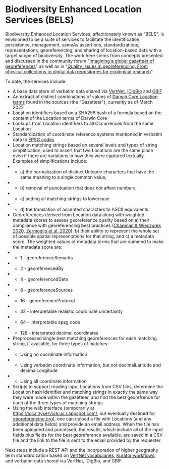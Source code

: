 # Biodiversity Enhanced Location Services (BELS)
Biodiversity Enhanced Location Services, affectionately known as "BELS", is envisioned to be a suite of services to facilitate the identification, persistence, management, sameAs assertions, standardizations, representations, georeferencing, and sharing of location-based data with a target scope of biodiversity. The work here stems from concepts presented and discussed in the community forum "[Imagining a global gazetteer of georeferences](https://www.idigbio.org/content/darwin-core-hour-2-bbqs-imagining-global-gazetteer-georeferences)" as well as in "[Quality issues in georeferencing: From physical collections to digital data repositories for ecological research](https://doi.org/10.1111/ddi.13208)".

To date, the services include: 
* A base data store of verbatim data shared via [VertNet](http://vertnet.org), [iDigBio](https://www.idigbio.org/) and [GBIF](https://www.gbif.org/)
* An extract of distinct combinations of values of [Darwin Core Location terms](https://dwc.tdwg.org/terms/#location) found in the sources (the "Gazetteer"), currently as of March 2022
* Location identifiers based on a SHA256 hash of a formula based on the content of the Location terms of Darwin Core
* Lookups from Location identifiers to all Occurrences from the same Location
* Standardization of coordinate reference systems mentioned in verbatim data to [EPSG codes](http://epsg.io/)
* Location matching strings based on several levels and types of string simplification, used to assert that two Locations are the same place even if there are variations in how they were captured textually. Examples of simplifications include:
* * a) the normalization of distinct Unicode characters that have the same meaning to a single common value, 
* * b) removal of punctuation that does not affect numbers, 
* * c) setting all matching strings to lowercase
* * d) the translation of accented characters to ASCII equivalents.
* Georeferences derived from Location data along with weighted metadata scores to assess georeference quality based on a) their compliance with georeferencing best practices ([Chapman & Wieczorek 2020](https://doi.org/10.15468/doc-gg7h-s853), [Zermoglio et al. 2020](https://doi.org/10.35035/e09p-h128)), b) their ability to represent the whole set of possible spatial representations for that string, and c) a metadata score. The weighted values of metadata terms that are summed to make the metadata score are:
* * 1 - georeferenceRemarks
* * 2 - georeferencedBy
* * 4 - georeferencedDate
* * 8 - georeferenceSources
* * 16 - georeferenceProtocol
* * 32 - interpretable realistic coordinate uncertainty
* * 64 - interpretable epsg code
* * 128 - interpreted decimal coordinates
* Preprocessed single best matching georeferences for each matching string, if available, for three types of matches:
* * Using no coordinate information
* * Using verbatim coordinate information, but not decimalLatitude and decimalLongitude
* * Using all coordinate information
* Scripts to support reading input Locations from CSV files, determine the Location hash identifier and matching strings in exactly the same way they were made within the gazetteer, and find the best georefrence for each of the three types of matching strings.
* Using the web interface (temporarily at https://localityservice.uc.r.appspot.com/, but eventually destined for [georeferencing.org](http://georeferencing.org/)), one can upload a file with Locations (and any additional data fields) and provide an email address. When the file has been uploaded and processed, the results, which include all of the input fields plus fields for the best georeference available, are saved in a CSV file and the link to the file is sent to the email provided by the requester.

Next steps include a REST API and the incorporation of higher geography term standardization based on [VertNet vocabularies]( https://github.com/VertNet/DwCVocabs/blob/master/vocabs/Geography.csv), [Kurator workflows](https://github.com/kurator-org/kurator-validation/blob/master/packages/kurator_dwca/workflows/dwca_geography_cleaner.yaml), and verbatim data shared via VertNet, iDigBio, and GBIF. 

